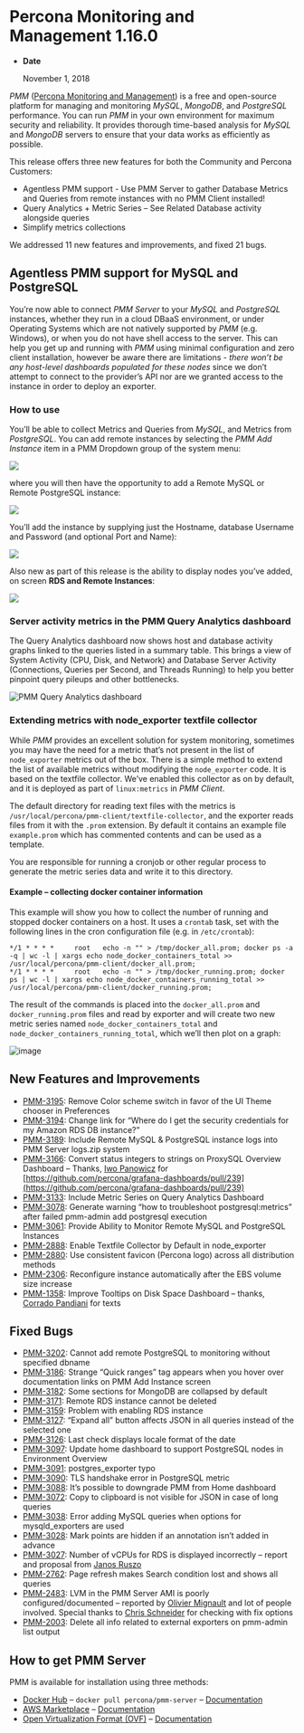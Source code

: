 # Percona Monitoring and Management 1.16.0

* **Date**

    November 1, 2018


*PMM* ([Percona Monitoring and Management](../index.md)) is a free and open-source platform for managing and monitoring *MySQL*, *MongoDB*, and *PostgreSQL* performance. You can run *PMM* in your own environment for maximum security and reliability. It provides thorough time-based analysis for *MySQL* and *MongoDB* servers to ensure that your data works as efficiently as possible.

This release offers three new features for both the Community and Percona Customers:

* Agentless PMM support - Use PMM Server to gather Database Metrics and Queries from remote instances with no PMM Client installed!
* Query Analytics + Metric Series – See Related Database activity alongside queries
* Simplify metrics collections

We addressed 11 new features and improvements, and fixed 21 bugs.

## Agentless PMM support for MySQL and PostgreSQL

You’re now able to connect *PMM Server* to your *MySQL* and *PostgreSQL* instances, whether they run in a cloud DBaaS environment, or under Operating Systems which are not natively supported by *PMM* (e.g. Windows), or when you do not have shell access to the server. This can help you get up and running with *PMM* using minimal configuration and zero client installation, however be aware there are limitations - *there won’t be any host-level dashboards populated for these nodes* since we don’t attempt to connect to the provider’s API nor are we granted access to the instance in order to deploy an exporter.

### How to use

You’ll be able to collect Metrics and Queries from *MySQL*, and Metrics from *PostgreSQL*.  You can add remote instances by selecting the *PMM Add Instance* item in a PMM Dropdown group of the system menu:

![](../_images/1.16.0-1.png)

where you will then have the opportunity to add a Remote MySQL or Remote
PostgreSQL instance:

![](../_images/1.16.0-2.png)

You’ll add the instance by supplying just the Hostname, database Username and
Password (and optional Port and Name):

![](../_images/1.16.0-3.png)

Also new as part of this release is the ability to display nodes you’ve added,
on screen **RDS and Remote Instances**:

![](../_images/1.16.0-4.png)

### Server activity metrics in the PMM Query Analytics dashboard

The Query Analytics dashboard now shows host and database activity graphs linked to the queries listed in a summary table.  This brings a view of System Activity (CPU, Disk, and Network) and Database Server Activity (Connections, Queries per Second, and Threads Running) to help you better pinpoint query pileups and other bottlenecks.

<img src="https://www.percona.com/blog/wp-content/uploads/2018/12/1.16.0-5-1.gif" alt="PMM Query Analytics dashboard">

### Extending metrics with node_exporter textfile collector

While *PMM* provides an excellent solution for system monitoring, sometimes you may have the need for a metric that’s not present in the list of `node_exporter` metrics out of the box. There is a simple method to extend the list of available metrics without modifying the `node_exporter` code. It is based on the textfile collector.  We’ve enabled this collector as on by default, and it is deployed as part of `linux:metrics` in *PMM Client*.

The default directory for reading text files with the metrics is `/usr/local/percona/pmm-client/textfile-collector`, and the exporter reads files from it with the `.prom` extension. By default it contains an example file  `example.prom` which has commented contents and can be used as a template.

You are responsible for running a cronjob or other regular process to generate the metric series data and write it to this directory.

#### Example – collecting docker container information

This example will show you how to collect the number of running and stopped docker containers on a host. It uses a `crontab` task, set with the following lines in the cron configuration file (e.g. in `/etc/crontab`):

```
*/1 * * * *     root   echo -n "" > /tmp/docker_all.prom; docker ps -a -q | wc -l | xargs echo node_docker_containers_total >> /usr/local/percona/pmm-client/docker_all.prom;
*/1 * * * *     root   echo -n "" > /tmp/docker_running.prom; docker ps | wc -l | xargs echo node_docker_containers_running_total >> /usr/local/percona/pmm-client/docker_running.prom;
```

The result of the commands is placed into the `docker_all.prom` and `docker_running.prom` files and read by exporter and will create two new metric series named `node_docker_containers_total` and `node_docker_containers_running_total`, which we’ll then plot on a graph:

![image](../_images/1.16.0-6.png)

## New Features and Improvements

* [PMM-3195](https://jira.percona.com/browse/PMM-3195): Remove Color scheme switch in favor of the UI Theme chooser in Preferences
* [PMM-3194](https://jira.percona.com/browse/PMM-3194): Change link for “Where do I get the security credentials for my Amazon RDS DB instance?”
* [PMM-3189](https://jira.percona.com/browse/PMM-3189): Include Remote MySQL & PostgreSQL instance logs into PMM Server logs.zip system
* [PMM-3166](https://jira.percona.com/browse/PMM-3166): Convert status integers to strings on ProxySQL Overview Dashboard – Thanks, [Iwo Panowicz](https://github.com/impimp) for  [https://github.com/percona/grafana-dashboards/pull/239](https://github.com/percona/grafana-dashboards/pull/239)
* [PMM-3133](https://jira.percona.com/browse/PMM-3133): Include Metric Series on Query Analytics Dashboard
* [PMM-3078](https://jira.percona.com/browse/PMM-3078): Generate warning “how to troubleshoot postgresql:metrics” after failed pmm-admin add postgresql execution
* [PMM-3061](https://jira.percona.com/browse/PMM-3061): Provide Ability to Monitor Remote MySQL and PostgreSQL Instances
* [PMM-2888](https://jira.percona.com/browse/PMM-2888): Enable Textfile Collector by Default in node_exporter
* [PMM-2880](https://jira.percona.com/browse/PMM-2880): Use consistent favicon (Percona logo) across all distribution methods
* [PMM-2306](https://jira.percona.com/browse/PMM-2306): Reconfigure instance automatically after the EBS volume size increase
* [PMM-1358](https://jira.percona.com/browse/PMM-1358): Improve Tooltips on Disk Space Dashboard – thanks, [Corrado Pandiani](https://www.percona.com/blog/author/corrado-pandiani/) for texts

## Fixed Bugs

* [PMM-3202](https://jira.percona.com/browse/PMM-3202): Cannot add remote PostgreSQL to monitoring without specified dbname
* [PMM-3186](https://jira.percona.com/browse/PMM-3186): Strange “Quick ranges” tag appears when you hover over documentation links on PMM Add Instance screen
* [PMM-3182](https://jira.percona.com/browse/PMM-3182): Some sections for MongoDB are collapsed by default
* [PMM-3171](https://jira.percona.com/browse/PMM-3171): Remote RDS instance cannot be deleted
* [PMM-3159](https://jira.percona.com/browse/PMM-3159): Problem with enabling RDS instance
* [PMM-3127](https://jira.percona.com/browse/PMM-3127): “Expand all” button affects JSON in all queries instead of the selected one
* [PMM-3126](https://jira.percona.com/browse/PMM-3126): Last check displays locale format of the date
* [PMM-3097](https://jira.percona.com/browse/PMM-3097): Update home dashboard to support PostgreSQL nodes in Environment Overview
* [PMM-3091](https://jira.percona.com/browse/PMM-3091): postgres_exporter typo
* [PMM-3090](https://jira.percona.com/browse/PMM-3090): TLS handshake error in PostgreSQL metric
* [PMM-3088](https://jira.percona.com/browse/PMM-3088): It’s possible to downgrade PMM from Home dashboard
* [PMM-3072](https://jira.percona.com/browse/PMM-3072): Copy to clipboard is not visible for JSON in case of long queries
* [PMM-3038](https://jira.percona.com/browse/PMM-3038): Error adding MySQL queries when options for mysqld_exporters are used
* [PMM-3028](https://jira.percona.com/browse/PMM-3028): Mark points are hidden if an annotation isn’t added in advance
* [PMM-3027](https://jira.percona.com/browse/PMM-3027): Number of vCPUs for RDS is displayed incorrectly – report and proposal from [Janos Ruszo](https://www.percona.com/blog/author/janos-ruszo/)
* [PMM-2762](https://jira.percona.com/browse/PMM-2762): Page refresh makes Search condition lost and shows all queries
* [PMM-2483](https://jira.percona.com/browse/PMM-2483): LVM in the PMM Server AMI is poorly configured/documented – reported by [Olivier Mignault](https://jira.percona.com/secure/ViewProfile.jspa?name=olivier%40ookla.com) and lot of people involved.  Special thanks to  [Chris Schneider](https://jira.percona.com/secure/ViewProfile.jspa?name=schneiderdba%40gmail.com) for checking with fix options
* [PMM-2003](https://jira.percona.com/browse/PMM-2003): Delete all info related to external exporters on pmm-admin list output

## How to get PMM Server

PMM is available for installation using three methods:

* [Docker Hub](https://hub.docker.com/r/percona/pmm-server/) – `docker pull percona/pmm-server` – [Documentation](../deploy/server/docker.md)
* [AWS Marketplace](https://aws.amazon.com/marketplace/pp/B077J7FYGX) – [Documentation](../deploy/server/ami.md)
* [Open Virtualization Format (OVF)](https://www.percona.com/downloads/pmm/) – [Documentation](../deploy/server/virtual-appliance.md)

